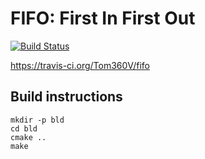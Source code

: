 # FIFO: First In First Out

[![Build Status](https://travis-ci.org/Tom360V/fifo.svg?branch=master)](https://travis-ci.org/Tom360V/fifo)

https://travis-ci.org/Tom360V/fifo

## Build instructions

    mkdir -p bld
    cd bld
    cmake ..
    make
